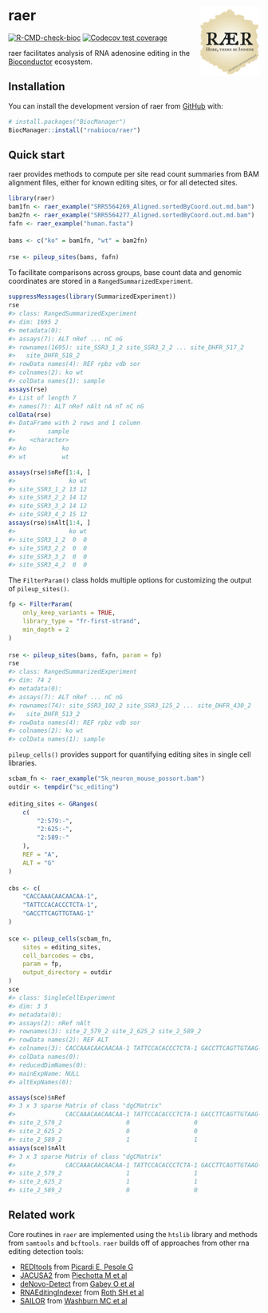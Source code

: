 
<!-- README.md is generated from README.Rmd. Please edit that file -->

# raer <a href="https://rnabioco.github.io/raer"><img src="man/figures/logo.png" align="right" height="138" /></a>

<!-- badges: start -->

[![R-CMD-check-bioc](https://github.com/rnabioco/raer/actions/workflows/check-bioc.yml/badge.svg)](https://github.com/rnabioco/raer/actions/workflows/check-bioc.yml)
[![Codecov test
coverage](https://codecov.io/gh/rnabioco/raer/branch/main/graph/badge.svg)](https://app.codecov.io/gh/rnabioco/raer?branch=main)
<!-- badges: end -->

raer facilitates analysis of RNA adenosine editing in the
[Bioconductor](https://bioconductor.org/) ecosystem.

## Installation

You can install the development version of raer from
[GitHub](https://github.com/rnabioco/raer) with:

``` r
# install.packages("BiocManager")
BiocManager::install("rnabioco/raer")
```

## Quick start

raer provides methods to compute per site read count summaries from BAM
alignment files, either for known editing sites, or for all detected
sites.

``` r
library(raer)
bam1fn <- raer_example("SRR5564269_Aligned.sortedByCoord.out.md.bam")
bam2fn <- raer_example("SRR5564277_Aligned.sortedByCoord.out.md.bam")
fafn <- raer_example("human.fasta")

bams <- c("ko" = bam1fn, "wt" = bam2fn)

rse <- pileup_sites(bams, fafn)
```

To facilitate comparisons across groups, base count data and genomic
coordinates are stored in a `RangedSummarizedExperiment`.

``` r
suppressMessages(library(SummarizedExperiment))
rse
#> class: RangedSummarizedExperiment 
#> dim: 1695 2 
#> metadata(0):
#> assays(7): ALT nRef ... nC nG
#> rownames(1695): site_SSR3_1_2 site_SSR3_2_2 ... site_DHFR_517_2
#>   site_DHFR_518_2
#> rowData names(4): REF rpbz vdb sor
#> colnames(2): ko wt
#> colData names(1): sample
assays(rse)
#> List of length 7
#> names(7): ALT nRef nAlt nA nT nC nG
colData(rse)
#> DataFrame with 2 rows and 1 column
#>         sample
#>    <character>
#> ko          ko
#> wt          wt
```

``` r
assays(rse)$nRef[1:4, ]
#>               ko wt
#> site_SSR3_1_2 13 12
#> site_SSR3_2_2 14 12
#> site_SSR3_3_2 14 12
#> site_SSR3_4_2 15 12
assays(rse)$nAlt[1:4, ]
#>               ko wt
#> site_SSR3_1_2  0  0
#> site_SSR3_2_2  0  0
#> site_SSR3_3_2  0  0
#> site_SSR3_4_2  0  0
```

The `FilterParam()` class holds multiple options for customizing the
output of `pileup_sites()`.

``` r
fp <- FilterParam(
    only_keep_variants = TRUE,
    library_type = "fr-first-strand",
    min_depth = 2
)

rse <- pileup_sites(bams, fafn, param = fp)
rse
#> class: RangedSummarizedExperiment 
#> dim: 74 2 
#> metadata(0):
#> assays(7): ALT nRef ... nC nG
#> rownames(74): site_SSR3_102_2 site_SSR3_125_2 ... site_DHFR_430_2
#>   site_DHFR_513_2
#> rowData names(4): REF rpbz vdb sor
#> colnames(2): ko wt
#> colData names(1): sample
```

`pileup_cells()` provides support for quantifying editing sites in
single cell libraries.

``` r
scbam_fn <- raer_example("5k_neuron_mouse_possort.bam")
outdir <- tempdir("sc_editing")

editing_sites <- GRanges(
    c(
        "2:579:-",
        "2:625:-",
        "2:589:-"
    ),
    REF = "A",
    ALT = "G"
)

cbs <- c(
    "CACCAAACAACAACAA-1",
    "TATTCCACACCCTCTA-1",
    "GACCTTCAGTTGTAAG-1"
)

sce <- pileup_cells(scbam_fn,
    sites = editing_sites,
    cell_barcodes = cbs,
    param = fp,
    output_directory = outdir
)
sce
#> class: SingleCellExperiment 
#> dim: 3 3 
#> metadata(0):
#> assays(2): nRef nAlt
#> rownames(3): site_2_579_2 site_2_625_2 site_2_589_2
#> rowData names(2): REF ALT
#> colnames(3): CACCAAACAACAACAA-1 TATTCCACACCCTCTA-1 GACCTTCAGTTGTAAG-1
#> colData names(0):
#> reducedDimNames(0):
#> mainExpName: NULL
#> altExpNames(0):
```

``` r
assays(sce)$nRef
#> 3 x 3 sparse Matrix of class "dgCMatrix"
#>              CACCAAACAACAACAA-1 TATTCCACACCCTCTA-1 GACCTTCAGTTGTAAG-1
#> site_2_579_2                  0                  0                  1
#> site_2_625_2                  0                  0                  0
#> site_2_589_2                  1                  1                  2
assays(sce)$nAlt
#> 3 x 3 sparse Matrix of class "dgCMatrix"
#>              CACCAAACAACAACAA-1 TATTCCACACCCTCTA-1 GACCTTCAGTTGTAAG-1
#> site_2_579_2                  1                  1                  1
#> site_2_625_2                  1                  1                  1
#> site_2_589_2                  0                  0                  0
```

## Related work

Core routines in `raer` are implemented using the `htslib` library and
methods from `samtools` and `bcftools`. `raer` builds off of approaches
from other rna editing detection tools:

- [REDItools](https://github.com/BioinfoUNIBA/REDItools) from [Picardi
  E, Pesole G](https://doi.org/10.1093/bioinformatics/btt287)  
- [JACUSA2](https://github.com/dieterich-lab/JACUSA2) from [Piechotta M
  et al](https://doi.org/10.1186/s12859-016-1432-8)  
- [deNovo-Detect](https://github.com/a2iEditing/deNovo-Detect) from
  [Gabey O et al](https://doi.org/10.1038/s41467-022-28841-4)  
- [RNAEditingIndexer](https://github.com/a2iEditing/RNAEditingIndexer)
  from [Roth SH et al](https://doi.org/10.1038/s41592-019-0610-9)  
- [SAILOR](https://github.com/YeoLab/sailor) from [Washburn MC et
  al](https://10.1016/j.celrep.2014.01.011)
